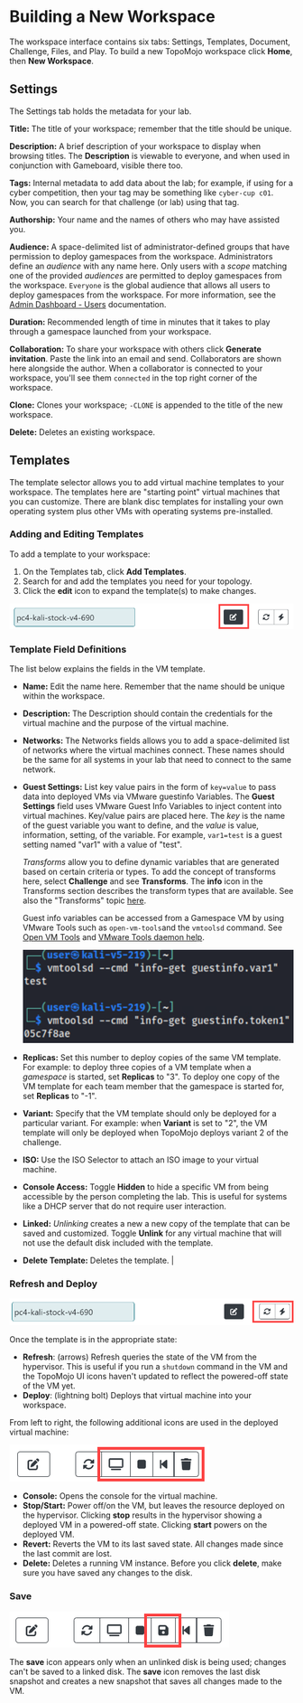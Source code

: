 # Building a New Workspace

The workspace interface contains six tabs: Settings, Templates,  Document, Challenge, Files, and Play. To build a new TopoMojo workspace click **Home**, then **New Workspace**.

## Settings

The Settings tab holds the metadata for your lab.

**Title:** The title of your workspace; remember that the title should be unique.

**Description:** A brief description of your workspace to display when browsing titles. The **Description** is viewable to everyone, and when used in conjunction with Gameboard, visible there too.

**Tags:** Internal metadata to add data about the lab; for example, if using for a cyber competition, then your tag may be something like `cyber-cup c01`. Now, you can search for that challenge (or lab) using that tag.

**Authorship:** Your name and the names of others who may have assisted you.

**Audience:** A space-delimited list of administrator-defined groups that have permission to deploy gamespaces from the workspace. Administrators define an *audience* with any name here. Only users with a *scope* matching one of the provided *audiences* are permitted to deploy gamespaces from the workspace. `Everyone` is the global audience that allows all users to deploy gamespaces from the workspace. For more information, see the [Admin Dashboard - Users](admin-users.md) documentation.

**Duration:** Recommended length of time in minutes that it takes to play through a gamespace launched from your workspace.

**Collaboration:** To share your workspace with others click **Generate invitation**. Paste the link into an email and send. Collaborators are shown here alongside the author. When a collaborator is connected to your workspace, you'll see them `connected` in the top right corner of the workspace.

**Clone:** Clones your workspace; `-CLONE` is appended to the title of the new workspace.

**Delete:** Deletes an existing workspace.

## Templates

The template selector allows you to add virtual machine templates to your workspace. The templates here are "starting point" virtual machines that you can customize. There are blank disc templates for installing your own operating system plus other VMs with operating systems pre-installed.

### Adding and Editing Templates

To add a template to your workspace:

1. On the Templates tab, click **Add Templates**.
2. Search for and add the templates you need for your topology.
3. Click the **edit** icon to expand the template(s) to make changes.

![templates-edit](img/templates-edit.png)

### Template Field Definitions

The list below explains the fields in the VM template.

- **Name:** Edit the name here. Remember that the name should be unique within the workspace.
- **Description:** The Description should contain the credentials for the virtual machine and the purpose of the virtual machine.
- **Networks:** The Networks fields allows you to add a space-delimited list of networks where the virtual machines connect. These names should be the same for all systems in your lab that need to connect to the same network.
- **Guest Settings:** List key value pairs in the form of `key=value` to pass data into deployed VMs via VMware guestinfo Variables. The **Guest Settings** field uses VMware Guest Info Variables to inject content into virtual machines. Key/value pairs are placed here. The *key* is the name of the guest variable you want to define, and the *value* is value, information, setting, of the variable. For example, `var1=test` is a guest setting named "var1" with a value of "test".

    *Transforms* allow you to define dynamic variables that are generated based on certain criteria or types. To add the concept of transforms here, select **Challenge** and see **Transforms**. The **info** icon in the Transforms section describes the transform types that are available. See also the "Transforms" topic [here](challenge.md/#transforms).

    Guest info variables can be accessed from a Gamespace VM by using VMware Tools such as `open-vm-tools`and the `vmtoolsd` command. See [Open VM Tools](https://docs.vmware.com/en/VMware-Tools/12.3.0/com.vmware.vsphere.vmwaretools.doc/GUID-8B6EA5B7-453B-48AA-92E5-DB7F061341D1.html) and [VMware Tools daemon help](https://helpmanual.io/help/vmtoolsd/).

    ![vm-ware-tools](img/vm-ware-tools.png)

- **Replicas:** Set this number to deploy copies of the same VM template. For example: to deploy three copies of a VM template when a *gamespace* is started, set **Replicas** to "3". To deploy one copy of the VM template for each team member that the gamespace is started for, set **Replicas** to "-1".
- **Variant:** Specify that the VM template should only be deployed for a particular variant. For example: when **Variant** is set to "2",  the VM template will only be deployed when TopoMojo deploys variant 2 of the challenge.
- **ISO:** Use the ISO Selector to attach an ISO image to your virtual machine.
- **Console Access:** Toggle **Hidden** to hide a specific VM from being accessible by the person completing the lab. This is useful for systems like a DHCP server that do not require user interaction.
- **Linked:** *Unlinking* creates a new a new copy of the template that can be saved and customized. Toggle **Unlink** for any virtual machine that will not use the default disk included with the template.
- **Delete Template:** Deletes the template. |

### Refresh and Deploy

![refresh-deploy](img/refresh-deploy.png)

Once the template is in the appropriate state:

- **Refresh**: (arrows) Refresh queries the state of the VM from the hypervisor. This is useful if you run a `shutdown` command in the VM and the TopoMojo UI icons haven't updated to reflect the powered-off state of the VM yet.
- **Deploy**: (lightning bolt) Deploys that virtual machine into your workspace.

From left to right, the following additional icons are used in the deployed virtual machine:

![other-icons](img/other-icons.png)

- **Console:** Opens the console for the virtual machine.
- **Stop/Start:** Power off/on the VM, but leaves the resource deployed on the hypervisor. Clicking **stop** results in the hypervisor showing a deployed VM in a powered-off state. Clicking **start** powers on the deployed VM.
- **Revert:** Reverts the VM to its last saved state. All changes made since the last commit are lost.
- **Delete:** Deletes a running VM instance. Before you click **delete**, make sure you have saved any changes to the disk.

### Save

![templates-save](img/templates-save.png)

The **save** icon appears only when an unlinked disk is being used; changes can't be saved to a linked disk. The **save** icon removes the last disk snapshot and creates a new snapshot that saves all changes made to the VM.
